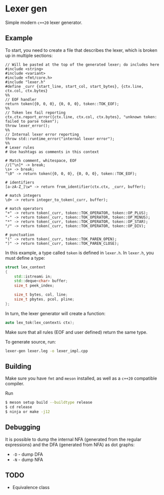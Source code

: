 # Lexer gen

Simple modern `c++20` lexer generator. 

## Example 

To start, you need to create a file that describes the lexer, which is broken up in multiple sections:
```leg
// Will be pasted at the top of the generated lexer; do includes here
#include <string>
#include <variant>
#include <fmt/core.h>
#include "lexer.h"
#define _curr {start_line, start_col, start_bytes}, {ctx.line, ctx.col, ctx.bytes}
%%
// EOF handler
return token({0, 0, 0}, {0, 0, 0}, token::TOK_EOF);
%%
// Token lex fail reporting
ctx.ctx.report_error({ctx.line, ctx.col, ctx.bytes}, "unknown token: failed to parse token"); 
throw lexer_error();
%%
// Internal lexer error reporting
throw std::runtime_error("internal lexer error");
%%
# Lexer rules
# Use hashtags as comments in this context

# Match comment, whitespace, EOF 
//[^\n]* -> break;
\s+ -> break;
"\0" -> return token({0, 0, 0}, {0, 0, 0}, token::TOK_EOF);

# identifiers 
[a-zA-Z_]\w* -> return from_identifier(ctx.ctx, _curr, buffer);

# match integers
\d+ -> return integer_to_token(_curr, buffer);

# match operators
"+" -> return token(_curr, token::TOK_OPERATOR, token::OP_PLUS);
"-" -> return token(_curr, token::TOK_OPERATOR, token::OP_MINUS);
"*" -> return token(_curr, token::TOK_OPERATOR, token::OP_STAR);
"/" -> return token(_curr, token::TOK_OPERATOR, token::OP_DIV);

# punctuation
"(" -> return token(_curr, token::TOK_PAREN_OPEN);
")" -> return token(_curr, token::TOK_PAREN_CLOSE);
```

In this example, a type called `token` is defined in `lexer.h`. 
In `lexer.h`, you must define a type:
```cpp
struct lex_context
{
    std::istream& in;
    std::deque<char> buffer;
    size_t peek_index;

    size_t bytes, col, line;
    size_t pbytes, pcol, pline;
};
```


In turn, the lexer generator will create a function:
```cpp
auto lex_tok(lex_context& ctx);
```

Make sure that all rules (EOF and user defined) return the same type.

To generate source, run: 

```bash 
lexer-gen lexer.leg -o lexer_impl.cpp
```

## Building 
Make sure you have `fmt` and `meson` installed, as well as a `c++20` compatible compiler.

Run 
```bash
$ meson setup build --buildtype release
$ cd release
$ ninja or make -j12 
```

## Debugging 

It is possible to dump the internal NFA (generated from the regular expressions) and the DFA (generated from NFA) as dot graphs:
- `-D` - dump DFA 
- `-N` - dump NFA 

## TODO 
- Equivalence class
